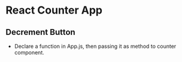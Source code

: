 # React Counter App

## Decrement Button

- Declare a function in App.js, then passing it as method to counter component.
